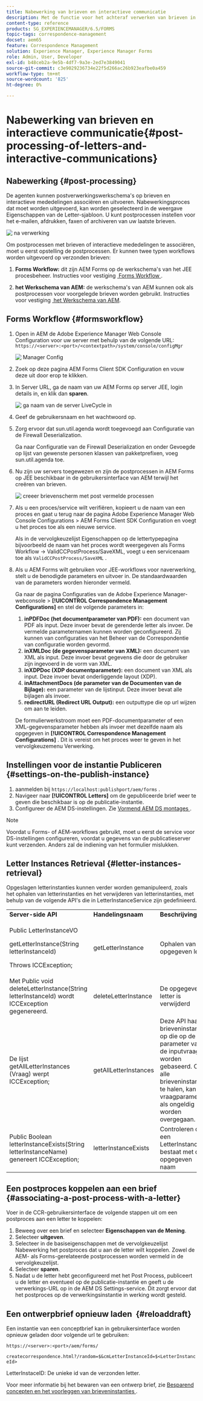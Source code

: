```yaml
---
title: Nabewerking van brieven en interactieve communicatie
description: Met de functie voor het achteraf verwerken van brieven in Correspondence Management kunt u AEM- en Forms-postprocessen maken, zoals afdrukken en e-mail, en deze integreren met uw brieven.
content-type: reference
products: SG_EXPERIENCEMANAGER/6.5/FORMS
topic-tags: correspondence-management
docset: aem65
feature: Correspondence Management
solution: Experience Manager, Experience Manager Forms
role: Admin, User, Developer
exl-id: b48ceb2a-9e5b-4df7-9a3e-2ed7e3849041
source-git-commit: c3e9029236734e22f5d266ac26b923eafbe0a459
workflow-type: tm+mt
source-wordcount: '825'
ht-degree: 0%

---
```


# Nabewerking van brieven en interactieve communicatie{#post-processing-of-letters-and-interactive-communications}

## Nabewerking {#post-processing}

De agenten kunnen postverwerkingswerkschema&#39;s op brieven en interactieve mededelingen associëren en uitvoeren. Nabewerkingsproces dat moet worden uitgevoerd, kan worden geselecteerd in de weergave Eigenschappen van de Letter-sjabloon. U kunt postprocessen instellen voor het e-mailen, afdrukken, faxen of archiveren van uw laatste brieven.

![&#x200B; na verwerking &#x200B;](assets/ppoverview.png)

Om postprocessen met brieven of interactieve mededelingen te associëren, moet u eerst opstelling de postprocessen. Er kunnen twee typen workflows worden uitgevoerd op verzonden brieven:

1. **Forms Workflow:** dit zijn AEM Forms op de werkschema&#39;s van het JEE procesbeheer. Instructies voor vestiging [&#x200B; Forms Workflow &#x200B;](#formsworkflow).

1. **het Werkschema van AEM:** de werkschema&#39;s van AEM kunnen ook als postprocessen voor voorgelegde brieven worden gebruikt. Instructies voor vestiging [&#x200B; het Werkschema van AEM &#x200B;](../../forms/using/aem-forms-workflow.md).

## Forms Workflow {#formsworkflow}

1. Open in AEM de Adobe Experience Manager Web Console Configuration voor uw server met behulp van de volgende URL: `https://<server>:<port>/<contextpath>/system/console/configMgr`

   ![&#x200B; Manager Config &#x200B;](assets/2configmanager-1.png)

1. Zoek op deze pagina AEM Forms Client SDK Configuration en vouw deze uit door erop te klikken.
1. In Server URL, ga de naam van uw AEM Forms op server JEE, login details in, en klik dan **sparen**.

   ![&#x200B; ga naam van de server LiveCycle in &#x200B;](assets/1cofigmanager.png)

1. Geef de gebruikersnaam en het wachtwoord op.
1. Zorg ervoor dat sun.util.agenda wordt toegevoegd aan Configuratie van de Firewall Deserialization.

   Ga naar Configuratie van de Firewall Deserialization en onder Gevoegde op lijst van gewenste personen klassen van pakketprefixen, voeg sun.util.agenda toe.

1. Nu zijn uw servers toegewezen en zijn de postprocessen in AEM Forms op JEE beschikbaar in de gebruikersinterface van AEM terwijl het creëren van brieven.

   ![&#x200B; creeer brievenscherm met post vermelde processen &#x200B;](assets/0configmanager.png)

1. Als u een proces/service wilt verifiëren, kopieert u de naam van een proces en gaat u terug naar de pagina Adobe Experience Manager Web Console Configurations > AEM Forms Client SDK Configuration en voegt u het proces toe als een nieuwe service.

   Als in de vervolgkeuzelijst Eigenschappen op de lettertypepagina bijvoorbeeld de naam van het proces wordt weergegeven als Forms Workflow -> ValidCCPostProcess/SaveXML, voegt u een servicenaam toe als `ValidCCPostProcess/SaveXML` .

1. Als u AEM Forms wilt gebruiken voor JEE-workflows voor naverwerking, stelt u de benodigde parameters en uitvoer in. De standaardwaarden van de parameters worden hieronder vermeld.

   Ga naar de pagina Configuraties van de Adobe Experience Manager-webconsole > **[!UICONTROL Correspondence Management Configurations]** en stel de volgende parameters in:

   1. **inPDFDoc (het documentparameter van PDF):** een document van PDF als input. Deze invoer bevat de gerenderde letter als invoer. De vermelde parameternamen kunnen worden geconfigureerd. Zij kunnen van configuraties van het Beheer van de Correspondentie van configuratie worden gevormd.
   1. **inXMLDoc (de gegevensparameter van XML):** een document van XML als input. Deze invoer bevat gegevens die door de gebruiker zijn ingevoerd in de vorm van XML.
   1. **inXDPDoc (XDP documentparameter):** een document van XML als input. Deze invoer bevat onderliggende layout (XDP).
   1. **inAttachmentDocs (de parameter van de Documenten van de Bijlage):** een parameter van de lijstinput. Deze invoer bevat alle bijlagen als invoer.
   1. **redirectURL (Redirect URL Output):** een outputtype die op url wijzen om aan te leiden.

   De formulierwerkstroom moet een PDF-documentparameter of een XML-gegevensparameter hebben als invoer met dezelfde naam als opgegeven in **[!UICONTROL Correspondence Management Configurations]** . Dit is vereist om het proces weer te geven in het vervolgkeuzemenu Verwerking.

## Instellingen voor de instantie Publiceren {#settings-on-the-publish-instance}

1. aanmelden bij `https://localhost:publishport/aem/forms` .
1. Navigeer naar **[!UICONTROL Letters]** om de gepubliceerde brief weer te geven die beschikbaar is op de publicatie-instantie.
1. Configureer de AEM DS-instellingen. Zie [&#x200B; Vormend AEM DS montages &#x200B;](../../forms/using/configuring-the-processing-server-url.md).

>[!NOTE]
>
>Voordat u Forms- of AEM-workflows gebruikt, moet u eerst de service voor DS-instellingen configureren, voordat u gegevens van de publicatieserver kunt verzenden. Anders zal de indiening van het formulier mislukken.

## Letter Instances Retrieval {#letter-instances-retrieval}

Opgeslagen letterinstanties kunnen verder worden gemanipuleerd, zoals het ophalen van letterinstanties en het verwijderen van letterinstanties, met behulp van de volgende API&#39;s die in LetterInstanceService zijn gedefinieerd.

<table>
 <tbody>
  <tr>
   <td><strong>Server-side API</strong></td>
   <td><strong>Handelingsnaam</strong></td>
   <td><strong>Beschrijving</strong></td>
  </tr>
  <tr>
   <td><p>Public LetterInstanceVO</p> <p>getLetterInstance(String letterInstanceId)</p> <p>Throws ICCException; </p> </td>
   <td>getLetterInstance</td>
   <td>Ophalen van de opgegeven letter </td>
  </tr>
  <tr>
   <td>Met Public void deleteLetterInstance(String letterInstanceId) wordt ICCException gegenereerd. </td>
   <td>deleteLetterInstance </td>
   <td>De opgegeven letter is verwijderd </td>
  </tr>
  <tr>
   <td>De lijst getAllLetterInstances (Vraag) werpt ICCException; </td>
   <td>getAllLetterInstances </td>
   <td>Deze API haalt brieveninstanties op die op de parameter van de inputvraag worden gebaseerd. Om alle brieveninstanties te halen, kan de vraagparameter als ongeldig worden overgegaan.<br /> </td>
  </tr>
  <tr>
   <td>Public Boolean letterInstanceExists(String letterInstanceName) genereert ICCException; </td>
   <td>letterInstanceExists </td>
   <td>Controleren of een LetterInstance bestaat met de opgegeven naam </td>
  </tr>
 </tbody>
</table>

## Een postproces koppelen aan een brief {#associating-a-post-process-with-a-letter}

Voer in de CCR-gebruikersinterface de volgende stappen uit om een postproces aan een letter te koppelen:

1. Beweeg over een brief en selecteer **Eigenschappen van de Mening**.
1. Selecteer **uitgeven**.
1. Selecteer in de basiseigenschappen met de vervolgkeuzelijst Nabewerking het postproces dat u aan de letter wilt koppelen. Zowel de AEM- als Forms-gerelateerde postprocessen worden vermeld in de vervolgkeuzelijst.
1. Selecteer **sparen**.
1. Nadat u de letter hebt geconfigureerd met het Post Process, publiceert u de letter en eventueel op de publicatie-instantie en geeft u de verwerkings-URL op in de AEM DS Settings-service. Dit zorgt ervoor dat het postproces op de verwerkingsinstantie in werking wordt gesteld.

## Een ontwerpbrief opnieuw laden  {#reloaddraft}

Een instantie van een conceptbrief kan in gebruikersinterface worden opnieuw geladen door volgende url te gebruiken:

`https://<server>:<port>/aem/forms/`

`createcorrespondence.html?/random=$&cmLetterInstanceId=$<LetterInstanceId>`

LetterInstaceID: De unieke id van de verzonden letter.

Voor meer informatie bij het bewaren van een ontwerp brief, zie [&#x200B; Besparend concepten en het voorleggen van brieveninstanties &#x200B;](../../forms/using/create-correspondence.md#savingdrafts).
